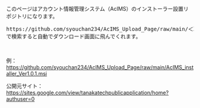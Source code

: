 このページはアカウント情報管理システム（AcIMS）のインストーラー設置リポジトリになります。</br>
<pre>https://github.com/syouchan234/AcIMS_Upload_Page/raw/main/＜取得したいインストーラ名＞<br>で検索すると自動でダウンロード画面に飛んでくれます。</pre></br>
例：https://github.com/syouchan234/AcIMS_Upload_Page/raw/main/AcIMS_installer_Ver1.0.1.msi</br>

公開元サイト：
https://sites.google.com/view/tanakatechpublicapplication/home?authuser=0
